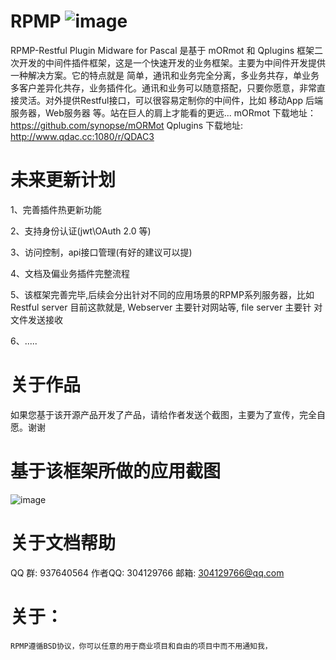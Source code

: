 

# RPMP                          ![image](https://github.com/ZYHPRO/RPMP/blob/master/doc/img-folder/RPMP256.png)            

RPMP-Restful Plugin Midware for Pascal 是基于 mORmot 和 Qplugins 框架二次开发的中间件插件框架，这是一个快速开发的业务框架。主要为中间件开发提供一种解决方案。它的特点就是 简单，通讯和业务完全分离，多业务共存，单业务多客户差异化共存，业务插件化。通讯和业务可以随意搭配，只要你愿意，非常直接灵活。对外提供Restful接口，可以很容易定制你的中间件，比如 移动App 后端服务器，Web服务器 等。站在巨人的肩上才能看的更远... mORmot 下载地址： https://github.com/synopse/mORMot Qplugins 下载地址: http://www.qdac.cc:1080/r/QDAC3

# 未来更新计划

  1、完善插件热更新功能
  
  2、支持身份认证(jwt\OAuth 2.0 等)
  
  3、访问控制，api接口管理(有好的建议可以提)
  
  4、文档及偏业务插件完整流程
  
  5、该框架完善完毕,后续会分出针对不同的应用场景的RPMP系列服务器，比如 Restful server 目前这款就是, Webserver 主要针对网站等, file server 主要针      对文件发送接收
  
  6、.....
  
# 关于作品

  如果您基于该开源产品开发了产品，请给作者发送个截图，主要为了宣传，完全自愿。谢谢
  
# 基于该框架所做的应用截图

   ![image](https://github.com/ZYHPRO/RPMP/blob/master/doc/ProductScreenShot/xsserver/xserver.png)  

# 关于文档帮助
	
  QQ 群: 937640564
	  作者QQ: 304129766
    邮箱: 304129766@qq.com


# 关于：

	RPMP遵循BSD协议，你可以任意的用于商业项目和自由的项目中而不用通知我，
	
  
